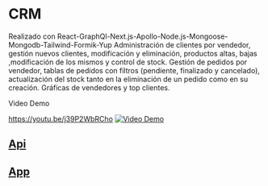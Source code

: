 # CRM
Realizado con React-GraphQl-Next.js-Apollo-Node.js-Mongoose-Mongodb-Tailwind-Formik-Yup
Administración de clientes por vendedor, gestión nuevos clientes, modificación y eliminación, productos altas, bajas ,modificación de los mismos y control de stock. 
Gestión de pedidos por vendedor, tablas de pedidos con filtros (pendiente, finalizado y cancelado), actualización del stock tanto en la eliminación de un pedido como en su creación.
Gráficas de vendedores y top clientes.


Video Demo

https://youtu.be/j39P2WbRCho
[![Video Demo](https://img.youtube.com/vi/j39P2WbRCho/0.jpg)](https://www.youtube.com/watch?v=j39P2WbRCho)

## [Api](crm-api/README.md)

## [App](crm-app/README.md)

